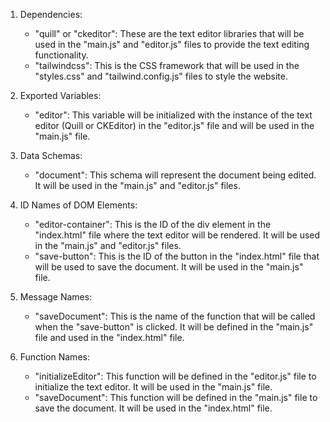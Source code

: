 1. Dependencies:
   - "quill" or "ckeditor": These are the text editor libraries that will be used in the "main.js" and "editor.js" files to provide the text editing functionality.
   - "tailwindcss": This is the CSS framework that will be used in the "styles.css" and "tailwind.config.js" files to style the website.

2. Exported Variables:
   - "editor": This variable will be initialized with the instance of the text editor (Quill or CKEditor) in the "editor.js" file and will be used in the "main.js" file.

3. Data Schemas:
   - "document": This schema will represent the document being edited. It will be used in the "main.js" and "editor.js" files.

4. ID Names of DOM Elements:
   - "editor-container": This is the ID of the div element in the "index.html" file where the text editor will be rendered. It will be used in the "main.js" and "editor.js" files.
   - "save-button": This is the ID of the button in the "index.html" file that will be used to save the document. It will be used in the "main.js" file.

5. Message Names:
   - "saveDocument": This is the name of the function that will be called when the "save-button" is clicked. It will be defined in the "main.js" file and used in the "index.html" file.

6. Function Names:
   - "initializeEditor": This function will be defined in the "editor.js" file to initialize the text editor. It will be used in the "main.js" file.
   - "saveDocument": This function will be defined in the "main.js" file to save the document. It will be used in the "index.html" file.
